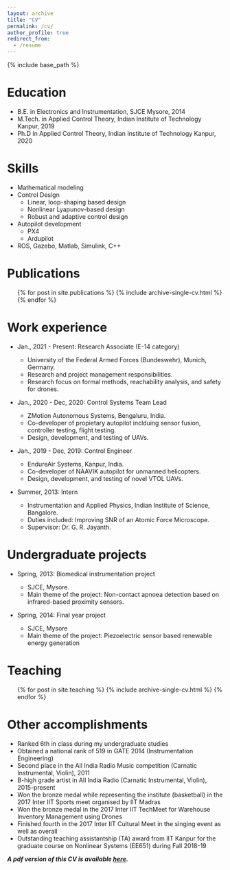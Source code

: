 ```yaml
---
layout: archive
title: "CV"
permalink: /cv/
author_profile: true
redirect_from:
  - /resume
---
```


{% include base_path %}

Education
======
* B.E. in Electronics and Instrumentation, SJCE Mysore, 2014
* M.Tech. in Applied Control Theory, Indian Institute of Technology Kanpur, 2019
* Ph.D in Applied Control Theory, Indian Institute of Technology Kanpur, 2020
  
Skills
======
* Mathematical modeling
* Control Design
  * Linear, loop-shaping based design
  * Nonlinear Lyapunov-based design
  * Robust and adaptive control design
* Autopilot development
  * PX4
  * Ardupilot
* ROS, Gazebo, Matlab, Simulink, C++

Publications
======
  <ul>{% for post in site.publications %}
    {% include archive-single-cv.html %}
  {% endfor %}</ul>

Work experience
======
* Jan., 2021 - Present: Research Associate (E-14 category)
  * University of the Federal Armed Forces (Bundeswehr), Munich, Germany.
  * Research and project management responsibilities.
  * Research focus on formal methods, reachability analysis, and safety for drones. 

* Jan., 2020 - Dec, 2020: Control Systems Team Lead
  * ZMotion Autonomous Systems, Bengaluru, India.
  * Co-developer of propietary autopilot inclduing sensor fusion, controller testing, flight testing. 
  * Design, development, and testing of UAVs.

* Jan., 2019 - Dec, 2019: Control Engineer
  * EndureAir Systems, Kanpur, India.
  * Co-developer of NAAVIK autopilot for unmanned helicopters.
  * Design, development, and testing of novel VTOL UAVs.

* Summer, 2013: Intern
  * Instrumentation and Applied Physics, Indian Institute of Science, Bangalore.
  * Duties included: Improving SNR of an Atomic Force Microscope.
  * Supervisor: Dr. G. R. Jayanth.

Undergraduate projects
======
* Spring, 2013: Biomedical instrumentation project
  * SJCE, Mysore.
  * Main theme of the project: Non-contact apnoea detection based on infrared-based proximity sensors.

* Spring, 2014: Final year project
  * SJCE, Mysore
  * Main theme of the project: Piezoelectric sensor based renewable energy generation

<!--Talks
======
  <ul>{% for post in site.talks %}
    {% include archive-single-talk-cv.html %}
  {% endfor %}</ul>
-->

Teaching
======
  <ul>{% for post in site.teaching %}
    {% include archive-single-cv.html %}
  {% endfor %}</ul>

Other accomplishments
======
* Ranked 6th in class during my undergraduate studies
* Obtained a national rank of 519 in GATE 2014 (Instrumentation Engineering)
* Second place in the All India Radio Music competition (Carnatic Instrumental, Violin), 2011
* B-high grade artist in All India Radio (Carnatic Instrumental, Violin), 2015-present
* Won the bronze medal while representing the institute (basketball) in the 2017 Inter IIT Sports meet organised by IIT Madras
* Won the bronze medal in the 2017 Inter IIT TechMeet for Warehouse Inventory Management using Drones
* Finished fourth in the 2017 Inter IIT Cultural Meet in the singing event as well as overall
* Outstanding teaching assistantship (TA) award from IIT Kanpur for the graduate course on Nonlinear Systems (EE651) during Fall 2018-19

**_A pdf version of this CV is available [here](http://mahathi1992.github.io/files/Mahathi_Resume_Final.pdf)._**


